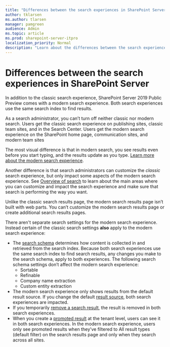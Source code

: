 ```yaml
---
title: "Differences between the search experiences in SharePoint Server"
author: tklarsen
ms.author: tlarsen
manager: pamgreen
audience: Admin
ms.topic: article
ms.prod: sharepoint-server-itpro
localization_priority: Normal
description: "Learn about the differences between the search experiences in SharePoint Server"
---
```


# Differences between the search experiences in SharePoint Server

In addition to the classic search experience, SharePoint Server 2019 Public Preview comes with a modern search experience.
Both search experiences use the same search index to find results. 

As a search administrator, you can’t turn off neither classic nor modern search. Users get the classic search experience on publishing sites, classic team sites, and in the Search Center. Users get the modern search experience on the SharePoint home page, communication sites, and modern team sites

The most visual difference is that in modern search, you see results even before you start typing, and the results update as you type. [Learn more about the modern search experience](https://support.office.com/en-us/article/What-s-new-in-search-in-Office-365-b81ab573-ec9c-4aa9-a369-b3c630f878a7)​.

​Another difference is that search administrators can customize the *classic* search experience, but only impact some aspects of the modern search experience. See [Overview of search](overview-of-search.md) to learn about the main areas where you can customize and impact the search experience and make sure that search is performing the way you want.​
​

Unlike the classic search results page, the modern search results page isn’t built with web parts. You can’t customize the modern search results page or create additional search results pages.

There aren't separate search settings for the modern search experience. Instead certain of the classic search settings **also** apply to the modern search experience: 

- The [search schema](manage-search-schema.md) determines how content is collected in and retrieved from the search index. Because both search experiences use the same search index to find search results, any changes you make to the search schema, apply to both experiences. The following search schema settings don’t affect the modern search experience:
    - Sortable
    - Refinable 
    - Company name extraction
    - Custom entity extraction
- The modern search experience only shows results from the default result source. If you change the default [result source](manage-result-sources.md), both search experiences are impacted.
- If you temporarily [remove a search result](manage-result-sources.md), the result is removed in both search experiences.
- When you create a [promoted result](../SharePointServer/search/manage-query-rules.md) at the tenant level, users can see it in both search experiences. In the modern search experience, users only see promoted results when they’ve filtered to All result types (default filter) on the search results page and only when they search across all sites.





